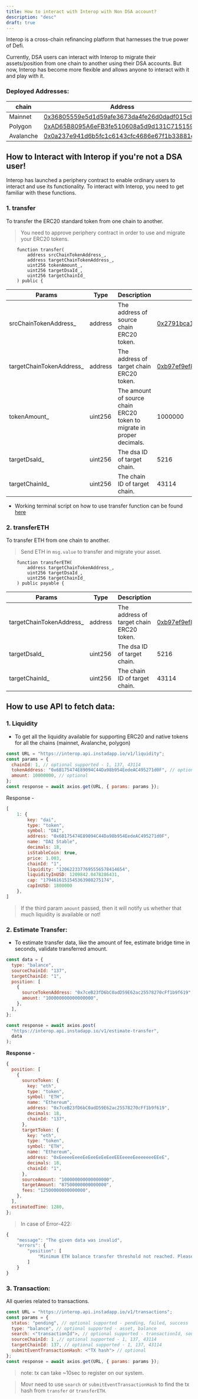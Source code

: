```yaml
---
title: How to interact with Interop with Non DSA account?
description: "desc"
draft: true
---
```


Interop is a cross-chain refinancing platform that harnesses the true power of Defi.

Currently, DSA users can interact with Interop to migrate their assets/position from one chain to another using their DSA accounts. But now, Interop has become more flexible and allows anyone to interact with it and play with it.

### Deployed Addresses:

| chain     | Address                                                                                                                    | dsaID |
| --------- | -------------------------------------------------------------------------------------------------------------------------- | ----- |
| Mainnet   | [0x36805559e5d1d59afe3673da4fe26d0dadf015cb](https://etherscan.io/address/0x36805559e5d1d59afe3673da4fe26d0dadf015cb)      | 34274 |
| Polygon   | [0xAD65B8095A6eFB3fe510608a5d9d131C7151598a](https://polygonscan.com/address/0xAD65B8095A6eFB3fe510608a5d9d131C7151598a)   | 53608 |
| Avalanche | [0x0a237e941d6b5fc1c6143cfc4686e67f1b33881e](https://snowtrace.io/address/0x0a237e941d6b5fc1c6143cfc4686e67f1b33881e#code) | 1507  |

## How to Interact with Interop if you're not a DSA user!

Interop has launched a periphery contract to enable ordinary users to interact and use its functionality.
To interact with Interop, you need to get familiar with these functions.

### 1. transfer

To transfer the ERC20 standard token from one chain to another.

> You need to approve periphery contract in order to use and migrate your ERC20 tokens.

```solidity
    function transfer(
        address srcChainTokenAddress_,
        address targetChainTokenAddress_,
        uint256 tokenAmount_,
        uint256 targetDsaId_,
        uint256 targetChainId_
    ) public {
```

| Params                    | Type    | Description                                                           | Example                                                                                                                |
| ------------------------- | ------- | --------------------------------------------------------------------- | ---------------------------------------------------------------------------------------------------------------------- |
| srcChainTokenAddress\_    | address | The address of source chain ERC20 token.                              | [0x2791bca1f2de4661ed88a30c99a7a9449aa84174](https://polygonscan.com/token/0x2791bca1f2de4661ed88a30c99a7a9449aa84174) |
| targetChainTokenAddress\_ | address | The address of target chain ERC20 token.                              | [0xb97ef9ef8734c71904d8002f8b6bc66dd9c48a6e](https://snowtrace.io/token/0xb97ef9ef8734c71904d8002f8b6bc66dd9c48a6e)    |
| tokenAmount\_             | uint256 | The amount of source chain ERC20 token to migrate in proper decimals. | 1000000                                                                                                                |
| targetDsaId\_             | uint256 | The dsa ID of target chain.                                           | 5216                                                                                                                   |
| targetChainId\_           | uint256 | The chain ID of target chain.                                         | 43114                                                                                                                  |

- Working terminal script on how to use transfer function can be found [here](https://terminal.instadapp.io/R6O9nUKuA)

### 2. transferETH

To transfer ETH from one chain to another.

> Send ETH in `msg.value` to transfer and migrate your asset.

```solidity
    function transferETH(
        address targetChainTokenAddress_,
        uint256 targetDsaId_,
        uint256 targetChainId_
    ) public payable {
```

| Params                    | Type    | Description                              | Example                                                                                                             |
| ------------------------- | ------- | ---------------------------------------- | ------------------------------------------------------------------------------------------------------------------- |
| targetChainTokenAddress\_ | address | The address of target chain ERC20 token. | [0xb97ef9ef8734c71904d8002f8b6bc66dd9c48a6e](https://snowtrace.io/token/0xb97ef9ef8734c71904d8002f8b6bc66dd9c48a6e) |
| targetDsaId\_             | uint256 | The dsa ID of target chain.              | 5216                                                                                                                |
| targetChainId\_           | uint256 | The chain ID of target chain.            | 43114                                                                                                               |

## How to use API to fetch data:

### 1. Liquidity

- To get all the liquidity available for supporting ERC20 and native tokens for all the chains (mainnet, Avalanche, polygon)

```js
const URL = "https://interop.api.instadapp.io/v1/liquidity";
const params = {
  chainId: 1, // optional supported - 1, 137, 43114
  tokenAddress: "0x6B175474E89094C44Da98b954EedeAC495271d0F", // optional
  amount: 10000000, // optional
};
const response = await axios.get(URL, { params: params });
```

Response -

```js
[
    1: {
        key: "dai",
        type: "token",
        symbol: "DAI",
        address: "0x6B175474E89094C44Da98b954EedeAC495271d0F",
        name: "DAI Stable",
        decimals: 18,
        isStableCoin: true,
        price: 1.003,
        chainId: "1",
        liquidity: "1206223377695556578414654",
        liquidityInUSD: 1209842.0478286431,
        cap: "1794616151545363908275174",
        capInUSD: 1800000
    },
]
```

> If the third param `amount` passed, then it will notify us whether that much liquidity is available or not!

### 2. Estimate Transfer:

- To estimate transfer data, like the amount of fee, estimate bridge time in seconds, validate transferred amount.

```js
const data = {
  type: "balance",
  sourceChainId: "137",
  targetChainId: "1",
  position: [
    {
      sourceTokenAddress: "0x7ceB23fD6bC0adD59E62ac25578270cFf1b9f619",
      amount: "100000000000000000",
    },
  ],
};

const response = await axios.post(
  "https://interop.api.instadapp.io/v1/estimate-transfer",
  data
);
```

**Response** -

```js
{
  position: [
    {
      sourceToken: {
        key: "eth",
        type: "token",
        symbol: "ETH",
        name: "Ethereum",
        address: "0x7ceB23fD6bC0adD59E62ac25578270cFf1b9f619",
        decimals: 18,
        chainId: "137",
      },
      targetToken: {
        key: "eth",
        type: "token",
        symbol: "ETH",
        name: "Ethereum",
        address: "0xEeeeeEeeeEeEeeEeEeEeeEEEeeeeEeeeeeeeEEeE",
        decimals: 18,
        chainId: "1",
      },
      sourceAmount: "100000000000000000",
      targetAmount: "87500000000000000",
      fees: "12500000000000000",
    },
  ],
  estimatedTime: 1280,
};
```

> In case of Error-422:

```js
{
    "message": "The given data was invalid",
    "errors": {
        "position": [
            "Minimum ETH balance transfer threshold not reached. Please migrate at least 0.012506."
        ]
    }
}
```

### 3. Transaction:

All queries related to transactions.

```js
const URL = "https://interop.api.instadapp.io/v1/transactions";
const params = {
  status: "pending", // optional supported - pending, failed, success
  type: "balance", // optional supported - asset, balance
  search: <"transactionId">, // optional supported - transactionId, sourceDsaSender, submitEvent.transactionHash
  sourceChainId: 1 ,// optional supported - 1, 137, 43114
  targetChainId: 137, // optional supported - 1, 137, 43114
  submitEventTransactionHash: <"TX hash"> // optional
};
const response = await axios.get(URL, { params: params });
```

> note: tx can take ~10sec to register on our system.

> Movr need to use `search` or `submitEventTransactionHash` to find the tx hash from `transfer` or `transferETH`.
